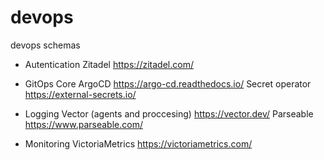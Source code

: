 # devops
devops schemas

- Autentication
    Zitadel https://zitadel.com/

- GitOps
    Core ArgoCD https://argo-cd.readthedocs.io/
    Secret operator https://external-secrets.io/

- Logging
    Vector (agents and proccesing) https://vector.dev/
    Parseable https://www.parseable.com/

- Monitoring
    VictoriaMetrics https://victoriametrics.com/